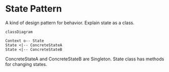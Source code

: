 # State Pattern

A kind of design pattern for behavior.
Explain state as a class.



```mermaid
classDiagram

Context o-- State
State <|-- ConcreteStateA
State <|-- ConcreteStateB
```
ConcreteStateA and ConcreteStateB are Singleton.
State class has methods for changing states.

